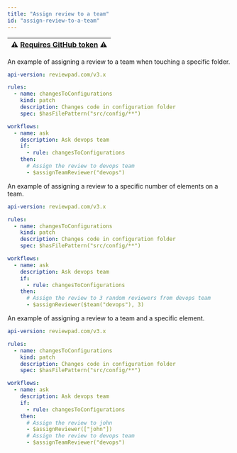 ```yaml
---
title: "Assign review to a team"
id: "assign-review-to-a-team"
---
```


| :warning: [Requires GitHub token](../docs/installation/install-reviewpad-github-action-with-a-github-token) :warning: |
| -------------------------------------------------------------------------------------------------------------------- |

An example of assigning a review to a team when touching a specific folder.

```yaml
api-version: reviewpad.com/v3.x

rules:
  - name: changesToConfigurations
    kind: patch
    description: Changes code in configuration folder
    spec: $hasFilePattern("src/config/**")

workflows:
  - name: ask
    description: Ask devops team
    if:
      - rule: changesToConfigurations
    then:
      # Assign the review to devops team
      - $assignTeamReviewer("devops")
```

An example of assigning a review to a specific number of elements on a team.

```yaml
api-version: reviewpad.com/v3.x

rules:
  - name: changesToConfigurations
    kind: patch
    description: Changes code in configuration folder
    spec: $hasFilePattern("src/config/**")

workflows:
  - name: ask
    description: Ask devops team
    if:
      - rule: changesToConfigurations
    then:
      # Assign the review to 3 random reviewers from devops team
      - $assignReviewer($team("devops"), 3)
```

An example of assigning a review to a team and a specific element.

```yaml
api-version: reviewpad.com/v3.x

rules:
  - name: changesToConfigurations
    kind: patch
    description: Changes code in configuration folder
    spec: $hasFilePattern("src/config/**")

workflows:
  - name: ask
    description: Ask devops team
    if:
      - rule: changesToConfigurations
    then:
      # Assign the review to john
      - $assignReviewer(["john"])
      # Assign the review to devops team
      - $assignTeamReviewer("devops")
```